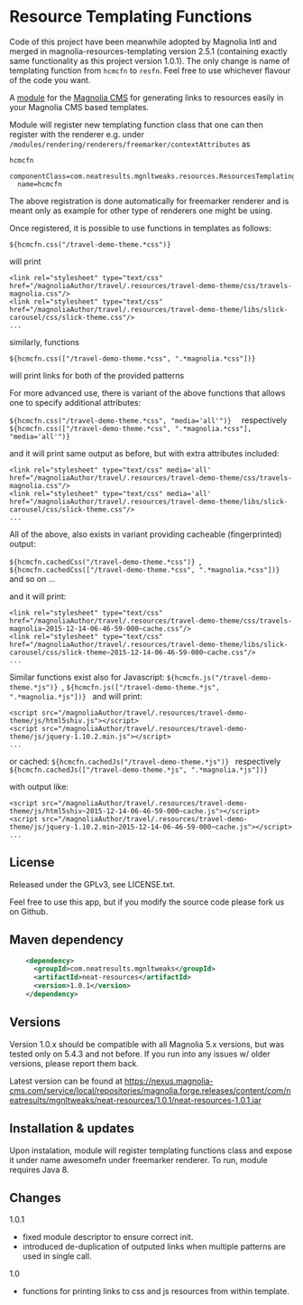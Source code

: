 Resource Templating Functions
=======================

Code of this project have been meanwhile adopted by Magnolia Intl and merged in magnolia-resources-templating version 2.5.1 (containing exactly same functionality as this project version 1.0.1). The only change is name of templating function from ```hcmcfn``` to ```resfn```. Feel free to use whichever flavour of the code you want.

A [module](https://documentation.magnolia-cms.com/display/DOCS/Modules) for the [Magnolia CMS](http://www.magnolia-cms.com) for generating links to resources easily in your Magnolia CMS based templates.

Module will register new templating function class that one can then register with the renderer e.g. under ```/modules/rendering/renderers/freemarker/contextAttributes``` as

```
hcmcfn
  componentClass=com.neatresults.mgnltweaks.resources.ResourcesTemplatingFunctions
  name=hcmcfn
```

The above registration is done automatically for freemarker renderer and is meant only as example for other type of renderers one might be using.

Once registered, it is possible to use functions in templates as follows:

```${hcmcfn.css("/travel-demo-theme.*css")}  ```

will print 
```
<link rel="stylesheet" type="text/css"  href="/magnoliaAuthor/travel/.resources/travel-demo-theme/css/travels-magnolia.css"/>
<link rel="stylesheet" type="text/css"  href="/magnoliaAuthor/travel/.resources/travel-demo-theme/libs/slick-carousel/css/slick-theme.css"/>
...
```

similarly, functions

```${hcmcfn.css(["/travel-demo-theme.*css", ".*magnolia.*css"])}  ```

will print links for both of the provided patterns

For more advanced use, there is variant of the above functions that allows one to specify additional attributes:

```${hcmcfn.css("/travel-demo-theme.*css", "media='all'")}  ``` respectively ```${hcmcfn.css(["/travel-demo-theme.*css", ".*magnolia.*css"], "media='all'")}  ```

and it will print same output as before, but with extra attributes included:

```
<link rel="stylesheet" type="text/css" media='all' href="/magnoliaAuthor/travel/.resources/travel-demo-theme/css/travels-magnolia.css"/>
<link rel="stylesheet" type="text/css" media='all' href="/magnoliaAuthor/travel/.resources/travel-demo-theme/libs/slick-carousel/css/slick-theme.css"/>
...
```

All of the above, also exists in variant providing cacheable (fingerprinted) output:

```${hcmcfn.cachedCss("/travel-demo-theme.*css")} ```, ```${hcmcfn.cachedCss(["/travel-demo-theme.*css", ".*magnolia.*css"])} ``` and so on ...

and it will print:
```
<link rel="stylesheet" type="text/css"  href="/magnoliaAuthor/travel/.resources/travel-demo-theme/css/travels-magnolia~2015-12-14-06-46-59-000~cache.css"/>
<link rel="stylesheet" type="text/css"  href="/magnoliaAuthor/travel/.resources/travel-demo-theme/libs/slick-carousel/css/slick-theme~2015-12-14-06-46-59-000~cache.css"/>
...
```

Similar functions exist also for Javascript:
```${hcmcfn.js("/travel-demo-theme.*js")} ```, ```${hcmcfn.js(["/travel-demo-theme.*js", ".*magnolia.*js"])} ```
and will print:
```
<script src="/magnoliaAuthor/travel/.resources/travel-demo-theme/js/html5shiv.js"></script>
<script src="/magnoliaAuthor/travel/.resources/travel-demo-theme/js/jquery-1.10.2.min.js"></script>
...
```

or cached:
```${hcmcfn.cachedJs("/travel-demo-theme.*js")} ``` respectively ```${hcmcfn.cachedJs(["/travel-demo-theme.*js", ".*magnolia.*js"])} ```

with output like:
```
<script src="/magnoliaAuthor/travel/.resources/travel-demo-theme/js/html5shiv~2015-12-14-06-46-59-000~cache.js"></script>
<script src="/magnoliaAuthor/travel/.resources/travel-demo-theme/js/jquery-1.10.2.min~2015-12-14-06-46-59-000~cache.js"></script>
...
```

License
-------

Released under the GPLv3, see LICENSE.txt.

Feel free to use this app, but if you modify the source code please fork us on Github.

Maven dependency
-----------------
```xml
    <dependency>
      <groupId>com.neatresults.mgnltweaks</groupId>
      <artifactId>neat-resources</artifactId>
      <version>1.0.1</version>
    </dependency>
```

Versions
-----------------
Version 1.0.x should be compatible with all Magnolia 5.x versions, but was tested only on 5.4.3 and not before. If you run into any issues w/ older versions, please report them back.

Latest version can be found at https://nexus.magnolia-cms.com/service/local/repositories/magnolia.forge.releases/content/com/neatresults/mgnltweaks/neat-resources/1.0.1/neat-resources-1.0.1.jar

Installation & updates
-----------------
Upon instalation, module will register templating functions class and expose it under name awesomefn under freemarker renderer. To run, module requires Java 8.


Changes
-----------------
1.0.1
- fixed module descriptor to ensure correct init.
- introduced de-duplication of outputed links when multiple patterns are used in single call.

1.0
- functions for printing links to css and js resources from within template.
